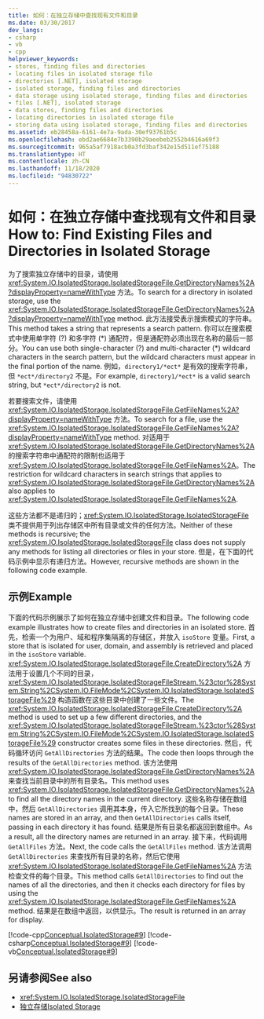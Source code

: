 ```yaml
---
title: 如何：在独立存储中查找现有文件和目录
ms.date: 03/30/2017
dev_langs:
- csharp
- vb
- cpp
helpviewer_keywords:
- stores, finding files and directories
- locating files in isolated storage file
- directories [.NET], isolated storage
- isolated storage, finding files and directories
- data storage using isolated storage, finding files and directories
- files [.NET], isolated storage
- data stores, finding files and directories
- locating directories in isolated storage file
- storing data using isolated storage, finding files and directories
ms.assetid: eb28458a-6161-4e7a-9ada-30ef93761b5c
ms.openlocfilehash: ebd2ae6684e7b3390b29aeebeb2552b4616a69f3
ms.sourcegitcommit: 965a5af7918acb0a3fd3baf342e15d511ef75188
ms.translationtype: HT
ms.contentlocale: zh-CN
ms.lasthandoff: 11/18/2020
ms.locfileid: "94830722"
---
```

# <a name="how-to-find-existing-files-and-directories-in-isolated-storage"></a><span data-ttu-id="a4b8f-102">如何：在独立存储中查找现有文件和目录</span><span class="sxs-lookup"><span data-stu-id="a4b8f-102">How to: Find Existing Files and Directories in Isolated Storage</span></span>

<span data-ttu-id="a4b8f-103">为了搜索独立存储中的目录，请使用 <xref:System.IO.IsolatedStorage.IsolatedStorageFile.GetDirectoryNames%2A?displayProperty=nameWithType> 方法。</span><span class="sxs-lookup"><span data-stu-id="a4b8f-103">To search for a directory in isolated storage, use the <xref:System.IO.IsolatedStorage.IsolatedStorageFile.GetDirectoryNames%2A?displayProperty=nameWithType> method.</span></span> <span data-ttu-id="a4b8f-104">此方法接受表示搜索模式的字符串。</span><span class="sxs-lookup"><span data-stu-id="a4b8f-104">This method takes a string that represents a search pattern.</span></span> <span data-ttu-id="a4b8f-105">你可以在搜索模式中使用单字符 (?) 和多字符 (\*) 通配符，但是通配符必须出现在名称的最后一部分。</span><span class="sxs-lookup"><span data-stu-id="a4b8f-105">You can use both single-character (?) and multi-character (\*) wildcard characters in the search pattern, but the wildcard characters must appear in the final portion of the name.</span></span> <span data-ttu-id="a4b8f-106">例如，`directory1/*ect*` 是有效的搜索字符串，但 `*ect*/directory2` 不是。</span><span class="sxs-lookup"><span data-stu-id="a4b8f-106">For example, `directory1/*ect*` is a valid search string, but `*ect*/directory2` is not.</span></span>  
  
 <span data-ttu-id="a4b8f-107">若要搜索文件，请使用 <xref:System.IO.IsolatedStorage.IsolatedStorageFile.GetFileNames%2A?displayProperty=nameWithType> 方法。</span><span class="sxs-lookup"><span data-stu-id="a4b8f-107">To search for a file, use the <xref:System.IO.IsolatedStorage.IsolatedStorageFile.GetFileNames%2A?displayProperty=nameWithType> method.</span></span> <span data-ttu-id="a4b8f-108">对适用于 <xref:System.IO.IsolatedStorage.IsolatedStorageFile.GetDirectoryNames%2A> 的搜索字符串中通配符的限制也适用于 <xref:System.IO.IsolatedStorage.IsolatedStorageFile.GetFileNames%2A>。</span><span class="sxs-lookup"><span data-stu-id="a4b8f-108">The restriction for wildcard characters in search strings that applies to <xref:System.IO.IsolatedStorage.IsolatedStorageFile.GetDirectoryNames%2A> also applies to <xref:System.IO.IsolatedStorage.IsolatedStorageFile.GetFileNames%2A>.</span></span>  
  
 <span data-ttu-id="a4b8f-109">这些方法都不是递归的；<xref:System.IO.IsolatedStorage.IsolatedStorageFile> 类不提供用于列出存储区中所有目录或文件的任何方法。</span><span class="sxs-lookup"><span data-stu-id="a4b8f-109">Neither of these methods is recursive; the <xref:System.IO.IsolatedStorage.IsolatedStorageFile> class does not supply any methods for listing all directories or files in your store.</span></span> <span data-ttu-id="a4b8f-110">但是，在下面的代码示例中显示有递归方法。</span><span class="sxs-lookup"><span data-stu-id="a4b8f-110">However, recursive methods are shown in the following code example.</span></span>  
  
## <a name="example"></a><span data-ttu-id="a4b8f-111">示例</span><span class="sxs-lookup"><span data-stu-id="a4b8f-111">Example</span></span>  
 <span data-ttu-id="a4b8f-112">下面的代码示例展示了如何在独立存储中创建文件和目录。</span><span class="sxs-lookup"><span data-stu-id="a4b8f-112">The following code example illustrates how to create files and directories in an isolated store.</span></span> <span data-ttu-id="a4b8f-113">首先，检索一个为用户、域和程序集隔离的存储区，并放入 `isoStore` 变量。</span><span class="sxs-lookup"><span data-stu-id="a4b8f-113">First, a store that is isolated for user, domain, and assembly is retrieved and placed in the `isoStore` variable.</span></span> <span data-ttu-id="a4b8f-114"><xref:System.IO.IsolatedStorage.IsolatedStorageFile.CreateDirectory%2A> 方法用于设置几个不同的目录，<xref:System.IO.IsolatedStorage.IsolatedStorageFileStream.%23ctor%28System.String%2CSystem.IO.FileMode%2CSystem.IO.IsolatedStorage.IsolatedStorageFile%29> 构造函数在这些目录中创建了一些文件。</span><span class="sxs-lookup"><span data-stu-id="a4b8f-114">The <xref:System.IO.IsolatedStorage.IsolatedStorageFile.CreateDirectory%2A> method is used to set up a few different directories, and the <xref:System.IO.IsolatedStorage.IsolatedStorageFileStream.%23ctor%28System.String%2CSystem.IO.FileMode%2CSystem.IO.IsolatedStorage.IsolatedStorageFile%29> constructor creates some files in these directories.</span></span> <span data-ttu-id="a4b8f-115">然后，代码循环访问 `GetAllDirectories` 方法的结果。</span><span class="sxs-lookup"><span data-stu-id="a4b8f-115">The code then loops through the results of the `GetAllDirectories` method.</span></span> <span data-ttu-id="a4b8f-116">该方法使用 <xref:System.IO.IsolatedStorage.IsolatedStorageFile.GetDirectoryNames%2A> 来查找当前目录中的所有目录名。</span><span class="sxs-lookup"><span data-stu-id="a4b8f-116">This method uses <xref:System.IO.IsolatedStorage.IsolatedStorageFile.GetDirectoryNames%2A> to find all the directory names in the current directory.</span></span> <span data-ttu-id="a4b8f-117">这些名称存储在数组中，然后 `GetAllDirectories` 调用其本身，传入它所找到的每个目录。</span><span class="sxs-lookup"><span data-stu-id="a4b8f-117">These names are stored in an array, and then `GetAllDirectories` calls itself, passing in each directory it has found.</span></span> <span data-ttu-id="a4b8f-118">结果是所有目录名都返回到数组中。</span><span class="sxs-lookup"><span data-stu-id="a4b8f-118">As a result, all the directory names are returned in an array.</span></span> <span data-ttu-id="a4b8f-119">接下来，代码调用 `GetAllFiles` 方法。</span><span class="sxs-lookup"><span data-stu-id="a4b8f-119">Next, the code calls the `GetAllFiles` method.</span></span> <span data-ttu-id="a4b8f-120">该方法调用 `GetAllDirectories` 来查找所有目录的名称，然后它使用 <xref:System.IO.IsolatedStorage.IsolatedStorageFile.GetFileNames%2A> 方法检查文件的每个目录。</span><span class="sxs-lookup"><span data-stu-id="a4b8f-120">This method calls `GetAllDirectories` to find out the names of all the directories, and then it checks each directory for files by using the <xref:System.IO.IsolatedStorage.IsolatedStorageFile.GetFileNames%2A> method.</span></span> <span data-ttu-id="a4b8f-121">结果是在数组中返回，以供显示。</span><span class="sxs-lookup"><span data-stu-id="a4b8f-121">The result is returned in an array for display.</span></span>  
  
 [!code-cpp[Conceptual.IsolatedStorage#9](../../../samples/snippets/cpp/VS_Snippets_CLR/conceptual.isolatedstorage/cpp/source8.cpp#9)]
 [!code-csharp[Conceptual.IsolatedStorage#9](../../../samples/snippets/csharp/VS_Snippets_CLR/conceptual.isolatedstorage/cs/source8.cs#9)]
 [!code-vb[Conceptual.IsolatedStorage#9](../../../samples/snippets/visualbasic/VS_Snippets_CLR/conceptual.isolatedstorage/vb/source8.vb#9)]  
  
## <a name="see-also"></a><span data-ttu-id="a4b8f-122">另请参阅</span><span class="sxs-lookup"><span data-stu-id="a4b8f-122">See also</span></span>

- <xref:System.IO.IsolatedStorage.IsolatedStorageFile>
- [<span data-ttu-id="a4b8f-123">独立存储</span><span class="sxs-lookup"><span data-stu-id="a4b8f-123">Isolated Storage</span></span>](isolated-storage.md)
